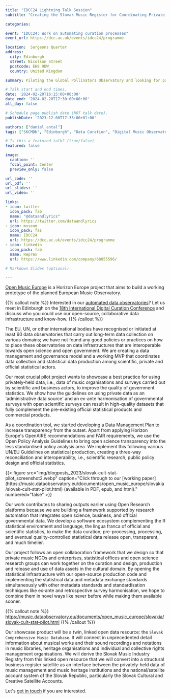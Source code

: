 ```yaml
---
title: "IDCC24 Lightning Talk Session"
subtitle: "Creating the Slovak Music Register for Coordinating Private and Public Data Infrastructure"

categories:

event: "IDCC24: Work on automating curation processes" 
event_url: https://dcc.ac.uk/events/idcc24/programme

location:  Surgeons Quarter
address:
  city: Edinburgh
  street: Nicolson Street
  postcode: EH8 9DW
  country: United Kingdom

summary: Piloting the Global Pollinators Observatory and looking for partners for our idea about building a knowledge system that employs millions of bees into monitoring the ecosystem and the downstream of many food value chains. 

# Talk start and end times.
date: '2024-02-20T16:15:00+00:00'
date_end: '2024-02-20T17:30:00+00:00'
all_day: false

# Schedule page publish date (NOT talk date).
publishDate: '2023-12-08T17:33:00+01:00'

authors: ["daniel_antal"]
tags: ["SKCMDb", "Edinburgh", "Data Curation", "Digital Music Observatory"]

# Is this a featured talk? (true/false)
featured: false

image:
  caption: ''
  focal_point: Center
  preview_only: false

url_code: ''
url_pdf: ''
url_slides: ''
url_video: ''

links:
- icon: twitter
  icon_pack: fab
  name: "@dataandlyrics"
  url: https://twitter.com/dataandlyrics
- icon: museum
  icon_pack: fas
  name: IDCC24
  url: https://dcc.ac.uk/events/idcc24/programme
- icon: linkedin
  icon_pack: fab
  name: Reprex
  url: https://www.linkedin.com/company/68855596/

# Markdown Slides (optional).

---
```


[Open Music Europe](https://openmuse.eu/) is a Horizon Europe project that aims to build a working prototype of the planned European Music Observatory.

{{% callout note %}}
Interested in our [automated data observatories](https://reprex.nl/documents/observatory-replication.pdf)?  Let us meet in Edinburgh on the [18th International Digital Curation Conference](https://dcc.ac.uk/events/idcc24/programme) and discuss who you could use our open-source, collaborative data infrastructure and know-how.
{{% /callout %}}


The EU, UN, or other international bodies have recognised or initiated at least 60 data observatories that carry out long-term data collection on various domains; we have not found any good policies or practices on how to place these observatories on data infrastructures that are interoperable towards open science and open government. We are creating a data management and governance model and a working MVP that coordinates data collection and statistical data production among scientific, private and official statistical actors.

Our most crucial pilot project wants to showcase a best practice for using privately-held data, i.e., data of music organisations and surveys carried out by scientific and business actors, to improve the quality of government statistics. We show how the guidelines on using private data as an 'administrative data source' and an ex-ante harmonisation of governmental surveys with open scientific surveys can result in high-quality datasets that fully complement the pre-existing official statistical products and commercial products.

As a coordination tool, we started developing a Data Management Plan to increase transparency from the outset. Apart from applying Horizon Europe's OpenAIRE recommendations and FAIR requirements, we use the Open Policy Analysis Guidelines to bring open science transparency into the less standardised policy analysis area. We implement this following various UN/EU Guidelines on statistical production, creating a three-way reconciliation and interoperability, i.e., scientific research, public policy design and official statistics.

<td style="text-align: center;">{{< figure src="img/blogposts_2023/slovak-cult-stat-pilot_screenshot2.webp" caption="Click through to our [working paper](https://music.dataobservatory.eu/documents/open_music_europe/slovakia/slovak-cult-stat-pilot.html) (available in PDF, epub, and html)." numbered="false" >}}</td>


Our work contributes to sharing outputs earlier using Open Research platforms because we are building a framework supported by research automation that integrates open science, business, and official governmental data. We develop a software ecosystem complementing the R statistical environment and language, the lingua franca of official and scientific statistics, to make the data curation, pre-processing, processing, and eventual quality-controlled statistical data release open, transparent, and much timelier.

Our project follows an open collaboration framework that we design so that private music NGOs and enterprises, statistical offices and open science research groups can work together on the curation and design, production and release and use of data assets in the cultural domain. By opening the statistical infrastructure with our open-source production code and implementing the statistical data and metadata exchange standards simultaneously with other metadata standards and standardisation techniques like ex-ante and retrospective survey harmonisation, we hope to combine them in novel ways like never before while making them available sooner. 

{{% callout note %}}
https://music.dataobservatory.eu/documents/open_music_europe/slovakia/slovak-cult-stat-pilot.html
{{% /callout %}}

Our showcase product will be a twin, linked open data resource: the `Slovak Comprehensive Music Database`. It will connect in unprecedented detail information about musical works and their sound recordings and notations in music libraries, heritage organisations and individual and collective rights management organisations. We will derive the Slovak Music Industry Registry from this linked open resource that we will convert into a structural business register satellite as an interface between the privately-held data of music management and music heritage institutions and the national/satellite account system of the Slovak Republic, particularly the Slovak Cultural and Creative Satellite Accounts.

Let's [get in touch](https://reprex.nl/contact/) if you are interested.




